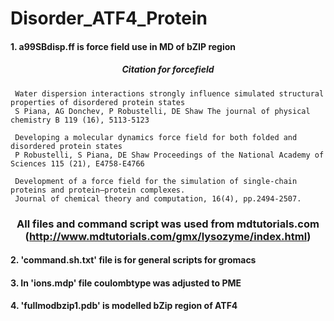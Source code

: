 # Disorder_ATF4_Protein
####  1. a99SBdisp.ff is force field use in MD of bZIP region
##### <p align = "center">                        Citation for forcefield 
     Water dispersion interactions strongly influence simulated structural properties of disordered protein states 
     S Piana, AG Donchev, P Robustelli, DE Shaw The journal of physical chemistry B 119 (16), 5113-5123
      
     Developing a molecular dynamics force field for both folded and disordered protein states 
     P Robustelli, S Piana, DE Shaw Proceedings of the National Academy of Sciences 115 (21), E4758-E4766
      
     Development of a force field for the simulation of single-chain proteins and protein–protein complexes.
     Journal of chemical theory and computation, 16(4), pp.2494-2507.
     
###  <p align = "center"> All files and command script was used from mdtutorials.com (http://www.mdtutorials.com/gmx/lysozyme/index.html)
#### 2. 'command.sh.txt' file  is for general scripts for gromacs
#### 3. In 'ions.mdp' file coulombtype was adjusted to PME
#### 4. 'fullmodbzip1.pdb' is modelled bZip region of ATF4
